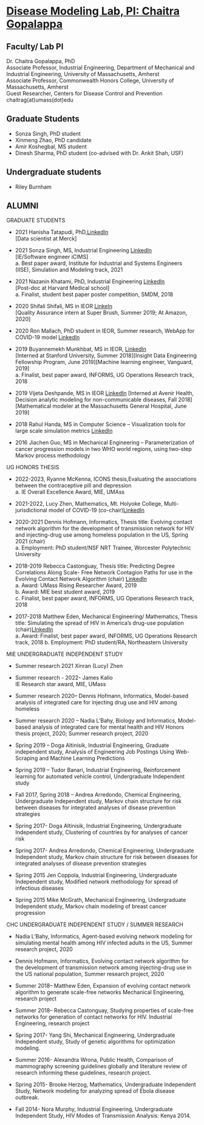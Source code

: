 # [Disease Modeling Lab, PI: Chaitra Gopalappa](https://diseasemodeling.github.io)

## Faculty/ Lab PI

Dr. Chaitra Gopalappa, PhD   
     Associate Professor, Industrial Engineering, Department of Mechanical and Industrial Engineering, University of Massachusetts, Amherst  
     Associate Professor, Commonwealth Honors College, University of Massachusetts, Amherst   
     Guest Researcher, Centers for Disease Control and Prevention  
     chaitrag(at)umass(dot)edu  

## Graduate Students
* Sonza Singh, PhD student
* Xinmeng Zhao,  PhD candidate
* Amir Koshegbal, MS student
* Dinesh Sharma, PhD student (co-advised with Dr. Ankit Shah, USF)

## Undergraduate students
* Riley Burnham

## ALUMNI

GRADUATE STUDENTS

*   2021 Hanisha Tatapudi, PhD,[LinkedIn](https://www.linkedin.com/in/hanisha-tatapudi/)    
     [Data scientist at Merck] 
*   2021 Sonza Singh,  MS, Industrial Engineering [LinkedIn](https://www.linkedin.com/in/sonzasingh/)  
     [IE/Software engineer iCIMS]  
     a. Best paper award, Institute for Industrial and Systems Engineers (IISE), Simulation and Modeling track, 2021 

*   2021 Nazanin Khatami, PhD, Industrial Engineering [LinkedIn](https://www.linkedin.com/in/skhatami/)  
      [Post-doc at Harvard Medical school]  
     a. Finalist, student best paper poster competition, SMDM, 2018
     
*   2020 Shifali Shifali, MS in IEOR [LinkeIn](https://www.linkedin.com/in/shifali1027/)  
       [Quality Assurance intern at Super Brush, Summer 2019; At Amazon, 2020]

*   2020 Ron Mallach, PhD student in IEOR, Summer research, WebApp for COVID-19 model [LinkedIn](https://www.linkedin.com/in/ron-mallach-3b7910132/)

*   2019 Buyannemekh Munkhbat, MS in IEOR, [LinkedIn](https://www.linkedin.com/in/buyan-munkhbat/)    
     [Interned at Stanford University, Summer 2018][Insight Data Engineering Fellowship Program, June 2019][Machine learning engineer, Vanguard, 2019]   
     a. Finalist, best paper award, INFORMS, UG Operations Research track, 2018

*   2019 Vijeta Deshpande, MS in IEOR  [LinkedIn](https://www.linkedin.com/in/vijeta-deshpande/)
     [Interned at Avenir Health, Decision analytic modeling for non-communicable diseases, Fall 2018] [Mathematical modeler at the Massachusetts General          Hospital, June 2019]    

*   2018 Rahul Handa, MS in Computer Science – Visualization tools for large scale simulation metrics [LinkedIn](https://www.linkedin.com/in/rahul-handa-8956a048/)

*   2016 Jiachen Guo, MS in Mechanical Engineering – Parameterization of cancer progression models in two WHO world regions, using two-step Markov process methodology


UG HONORS THESIS
* 2022-2023, Ryanne McKenna, ICONS thesis,Evaluating the associations between the contraceptive pill and depression  
  a. IE Overall Excellence Award, MIE, UMAss

* 2021-2022, Lucy Zhen, Mathematics, Mt. Holyoke College, Multi-jurisdictional model of COVID-19 (co-chair)[LinkedIn]()

* 2020-2021 Dennis Hofmann, Informatics, 
Thesis title: Evolving contact network algorithm for the development of transmission network for HIV and injecting-drug use among homeless population in the US, Spring 2021 (chair)  
 a.	Employment: PhD student/NSF NRT Trainee, Worcester Polytechnic University   

* 2018-2019 Rebecca Castonguay, Thesis title: Predicting Degree Correlations Along Scale- Free Network Contagion Paths for use in the Evolving Contact Network Algorithm (chair) [LinkedIn](https://www.linkedin.com/in/rebecca-castonguay-171530131/)  
  a.	Award: UMass Rising Researcher Award, 2019  
  b.	Award: MIE best student award, 2019  
  c. Finalist, best paper award, INFORMS, UG Operations Research track, 2018

* 2017-2018 Matthew Eden, Mechanical Engineering/ Mathematics, Thesis title: Simulating the spread of HIV in America’s drug-use  population (chair)[LInkedIn](https://www.linkedin.com/in/matthew-eden96/)  
  a.	Award: Finalist, best paper award, INFORMS, UG Operations Research track, 2018 
  b.	Employment: PhD student/RA, Northeastern University  



MIE UNDERGRADUATE INDEPENDENT STUDY

*    Summer research 2021 Xinran (Lucy) Zhen

*    Summer research - 2022- James Kalio  
     IE Research star award, MIE, UMass

*    Summer research 2020– Dennis Hofmann, Informatics, Model-based analysis of integrated care for injecting drug use and HIV among homeless
     
*    Summer research 2020 – Nadia L’Bahy, Biology and Informatics, Model-based analysis of integrated care for mental health and HIV Honors thesis project, 2020; Summer research project, 2020
     
*    Spring 2019 – Doga Altinisik, Industrial Engineering, Graduate independent study, Analysis of Engineering Job Postings Using Web-Scraping and Machine Learning Predictions

*    Spring 2019 – Tudor Banari, Industrial Engineering, Reinforcement learning for automated vehicle control, Undergraduate Independent study

*    Fall 2017, Spring 2018 – Andrea Arredondo, Chemical Engineering, Undergraduate Independent study, Markov chain structure for risk between diseases for integrated analyses of disease prevention strategies

*    Spring 2017- Doga Altinisik, Industrial Engineering, Undergraduate Independent study, Clustering of countries by for analyses of cancer risk

*    Spring 2017- Andrea Arredondo, Chemical Engineering, Undergraduate Independent study, Markov chain structure for risk between diseases for integrated analyses of disease prevention strategies

*    Spring 2015   Jen Coppola, Industrial Engineering, Undergraduate Independent study, Modified network methodology for spread of infectious diseases

 *   Spring 2015  Mike McGrath, Mechanical Engineering, Undergraduate Independent study, Markov chain modeling of breast cancer progression

CHC UNDERGRADUATE INDEPENDENT STUDY / SUMMER RESEARCH

*    Nadia L’Bahy, Informatics, Agent-based evolving network modeling for simulating mental health among HIV infected adults in the US, Summer research project, 2020

*    Dennis Hofmann, Informatics, Evolving contact network algorithm for the development of transmission network among injecting-drug use in the US  national population, Summer research project, 2020

*   Summer 2018– Matthew Eden, Expansion of evolving contact network algorithm to generate scale-free networks Mechanical Engineering, research project

*    Summer 2018– Rebecca Castonguay, Studying properties of scale-free networks for generation of contact networks for HIV.  Industrial Engineering, research project

*    Spring 2017- Yang Shi, Mechanical Engineering, Undergraduate Independent study, Study of genetic algorithms for optimization modeling.

*    Summer 2016- Alexandra Wrona, Public Health, Comparison of mammography screening guidelines globally and literature review of research informing these guidelines, research project.

*    Spring 2015-  Brooke Herzog, Mathematics, Undergraduate Independent Study, Network modeling for analyzing spread of Ebola disease outbreak.

*    Fall 2014-  Nora Murphy, Industrial Engineering, Undergraduate Independent Study, HIV Modes of Transmission Analysis: Kenya 2014.

 
